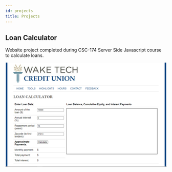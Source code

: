 ```yaml
---
id: projects
title: Projects
---
```



## Loan Calculator
Website project completed during CSC-174 Server Side Javascript course to calculate loans.

![Loan Calculator webpage image](./assets/projectscreenshot.PNG)
